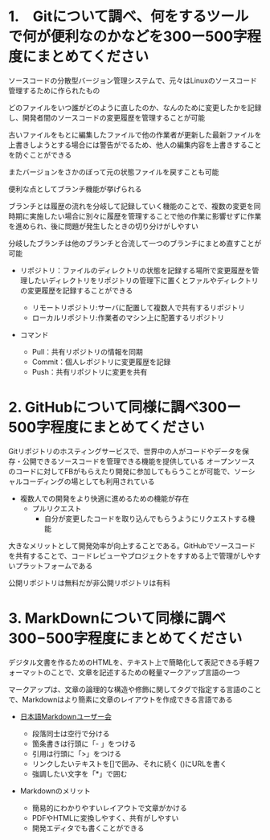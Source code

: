 
# 1.　Gitについて調べ、何をするツールで何が便利なのかなどを300ー500字程度にまとめてください

ソースコードの分散型バージョン管理システムで、元々はLinuxのソースコード管理するために作られたもの

どのファイルをいつ誰がどのように直したのか、なんのために変更したかを記録し、開発者間のソースコードの変更履歴を管理することが可能

古いファイルをもとに編集したファイルで他の作業者が更新した最新ファイルを上書きしようとする場合には警告がでるため、他人の編集内容を上書きすることを防ぐことができる

またバージョンをさかのぼって元の状態ファイルを戻すことも可能

便利な点としてブランチ機能が挙げられる
  
ブランチとは履歴の流れを分岐して記録していく機能のことで、複数の変更を同時期に実施したい場合に別々に履歴を管理することで他の作業に影響せずに作業を進められ、後に問題が発生したときの切り分けがしやすい

分岐したブランチは他のブランチと合流して一つのブランチにまとめ直すことが可能
  
- リポジトリ：ファイルのディレクトリの状態を記録する場所で変更履歴を管理したいディレクトリをリポジトリの管理下に置くとファルやディレクトリの変更履歴を記録することができる
  - リモートリポジトリ:サーバに配置して複数人で共有するリポジトリ
  - ローカルリポジトリ:作業者のマシン上に配置するリポジトリ

- コマンド
  - Pull：共有リポジトリの情報を同期
  - Commit：個人レポジトリに変更履歴を記録
  - Push：共有リポジトリに変更を共有

# 2. GitHubについて同様に調べ300ー500字程度にまとめてください

Gitリポジトリのホスティングサービスで、世界中の人がコードやデータを保存・公開できるソースコードを管理できる機能を提供している
オープンソースのコードに対してFBがもらえたり開発に参加してもらうことが可能で、ソーシャルコーディングの場としても利用されている

- 複数人での開発をより快適に進めるための機能が存在
  - プルリクエスト
    - 自分が変更したコードを取り込んでもらうようにリクエストする機能

大きなメリットとして開発効率が向上することである。GitHubでソースコードを共有することで、コードレビューやプロジェクトをすすめる上で管理がしやすいプラットフォームである

公開リポジトリは無料だが非公開リポジトリは有料

# 3. MarkDownについて同様に調べ300−500字程度にまとめてください

デジタル文書を作るためのHTMLを、テキスト上で簡略化して表記できる手軽フォーマットのことで、文章を記述するための軽量マークアップ言語の一つ

マークアップは、文章の論理的な構造や修飾に関してタグで指定する言語のことで、Markdownはより簡素に文章のレイアウトを作成できる言語である

- [日本語Markdownユーザー会](https://www.markdown.jp/syntax/)
  - 段落同士は空行で分ける
  - 箇条書きは行頭に「- 」をつける
  - 引用は行頭に「>」をつける
  - リンクしたいテキストを[]で囲み、それに続く ()にURLを書く
  - 強調したい文字を「*」で囲む

- Markdownのメリット
  - 簡易的にわかりやすいレイアウトで文章がかける
  - PDFやHTMLに変換しやすく、共有がしやすい
  - 開発エディタでも書くことができる